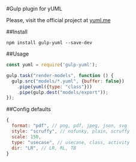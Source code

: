 #Gulp plugin for yUML

Please, visit the official project at [yuml.me](https://yuml.me)

##Install
```
npm install gulp-yuml --save-dev 
```

##Usage
```javascript
const yuml = require('gulp-yuml');

gulp.task("render-models", function () {
  gulp.src("models/*.yuml", {buffer: false})
    .pipe(yuml({type: "class"}))
    .pipe(gulp.dest("models/export"));
});
```

##Config defaults
```javascript
{
  format: "pdf", // png, pdf, jpeg, json, svg
  style: "scruffy", // nofunky, plain, scruffy
  scale: 150,
  type: "usecase", // usecase, class, activity
  dir: "LR", // LR, RL, TB
}
```
